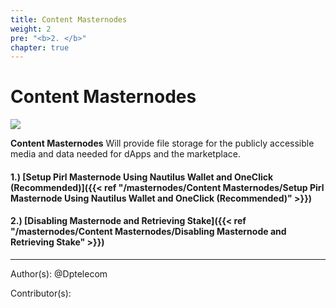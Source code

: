 ```yaml
---
title: Content Masternodes
weight: 2
pre: "<b>2. </b>"
chapter: true
---
```


# Content Masternodes

![](/masternodes/images/masternodes.jpg)


**Content Masternodes** Will provide file storage for the publicly accessible media and data needed for dApps and the marketplace.

#### 1.) [Setup Pirl Masternode Using Nautilus Wallet and OneClick (Recommended)]({{< ref "/masternodes/Content Masternodes/Setup Pirl Masternode Using Nautilus Wallet and OneClick (Recommended)" >}})
#### 2.) [Disabling Masternode and Retrieving Stake]({{< ref "/masternodes/Content Masternodes/Disabling Masternode and Retrieving Stake" >}})



---
Author(s):
@Dptelecom


Contributor(s):
